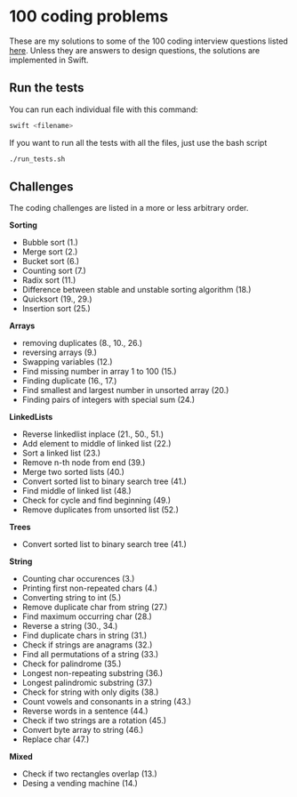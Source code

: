 # 100 coding problems
These are my solutions to some of the 100 coding interview questions listed [here](https://codeburst.io/100-coding-interview-questions-for-programmers-b1cf74885fb7). Unless they are answers to design questions, the solutions are implemented in Swift.

## Run the tests
You can run each individual file with this command:
```bash
swift <filename>
```

If you want to run all the tests with all the files, just use the bash script
```bash
./run_tests.sh
```

## Challenges
The coding challenges are listed in a more or less arbitrary order. 

**Sorting**
- Bubble sort (1.)
- Merge sort (2.)
- Bucket sort (6.)
- Counting sort (7.)
- Radix sort (11.)
- Difference between stable and unstable sorting algorithm (18.)
- Quicksort (19., 29.)
- Insertion sort (25.)

**Arrays**
-  removing duplicates (8., 10., 26.)
- reversing arrays (9.)
- Swapping variables (12.)
- Find missing number in array 1 to 100 (15.)
-  Finding duplicate (16., 17.)
- Find smallest and largest number in unsorted array (20.)
- Finding pairs of integers with special sum (24.)

**LinkedLists**
-  Reverse linkedlist inplace (21., 50., 51.)
- Add element to middle of linked list (22.)
- Sort a linked list (23.)
- Remove n-th node from end (39.)
- Merge two sorted lists (40.)
- Convert sorted list to binary search tree (41.)
- Find middle of linked list (48.)
- Check for cycle and find beginning (49.)
- Remove duplicates from unsorted list (52.)

**Trees**
- Convert sorted list to binary search tree (41.)

**String**
- Counting char occurences (3.)
- Printing first non-repeated chars (4.)
- Converting string to int (5.)
- Remove duplicate char from string (27.)
- Find maximum occurring char (28.)
- Reverse a string (30., 34.)
- Find duplicate chars in string (31.)
- Check if strings are anagrams (32.)
- Find all permutations of a string (33.)
- Check for palindrome (35.)
- Longest non-repeating substring (36.)
- Longest palindromic substring (37.)
- Check for string with only digits (38.)
- Count vowels and consonants in a string (43.)
- Reverse words in a sentence (44.)
- Check if two strings are a rotation (45.)
- Convert byte array to string (46.)
- Replace char (47.)

**Mixed**
- Check if two rectangles overlap (13.)
- Desing a vending machine (14.)
